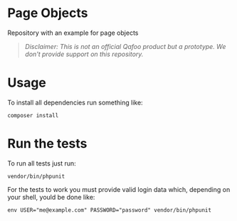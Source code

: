 # Page Objects

Repository with an example for page objects

> *Disclaimer: This is not an official Qafoo product but a prototype. We don't
> provide support on this repository.*

# Usage

To install all dependencies run something like:

    composer install

# Run the tests

To run all tests just run:

    vendor/bin/phpunit

For the tests to work you must provide valid login data which, depending on
your shell, yould be done like:

    env USER="me@example.com" PASSWORD="password" vendor/bin/phpunit


